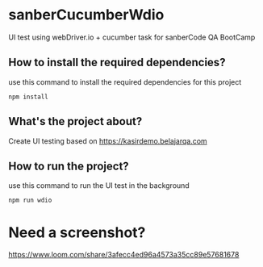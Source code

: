 # sanberCucumberWdio
UI test using webDriver.io + cucumber task for sanberCode QA BootCamp

## How to install the required dependencies?

use this command to install the required dependencies for this project
``` 
npm install
```

## What's the project about?

Create UI testing based on https://kasirdemo.belajarqa.com

## How to run the project?

use this command to run the UI test in the background

``` 
npm run wdio
```

# Need a screenshot?
https://www.loom.com/share/3afecc4ed96a4573a35cc89e57681678
